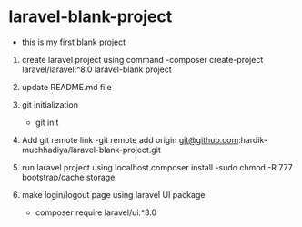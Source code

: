 # laravel-blank-project

- this is my first blank project 

1)  create laravel project using command
    -composer create-project laravel/laravel:^8.0 laravel-blank project

2)  update README.md file

3)  git initialization 
    - git init

4)  Add git remote link 
    -git remote add origin git@github.com:hardik-muchhadiya/laravel-blank-project.git
    
5)  run laravel project using localhost
    composer install
    -sudo chmod -R 777 bootstrap/cache storage

6)  make login/logout page using laravel UI package
    -  composer require laravel/ui:^3.0

    
